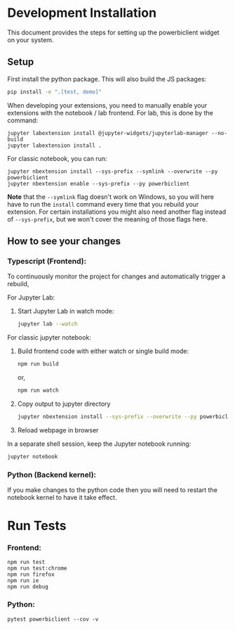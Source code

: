 # Development Installation
This document provides the steps for setting up the powerbiclient widget on your system.

## Setup
First install the python package. This will also build the JS packages:
```bash
pip install -e ".[test, demo]"
```

When developing your extensions, you need to manually enable your extensions with the
notebook / lab frontend. For lab, this is done by the command:

```
jupyter labextension install @jupyter-widgets/jupyterlab-manager --no-build
jupyter labextension install .
```

For classic notebook, you can run:

```
jupyter nbextension install --sys-prefix --symlink --overwrite --py powerbiclient
jupyter nbextension enable --sys-prefix --py powerbiclient
```

__Note__ that the `--symlink` flag doesn't work on Windows, so you will here have to run
the `install` command every time that you rebuild your extension. For certain installations
you might also need another flag instead of `--sys-prefix`, but we won't cover the meaning
of those flags here.

## How to see your changes
### Typescript (Frontend):
To continuously monitor the project for changes and automatically trigger a rebuild, 

For Jupyter Lab:
1. Start Jupyter Lab in watch mode:
    ```bash
    jupyter lab --watch
    ```

For classic jupyter notebook:
1. Build frontend code with either watch or single build mode:
    ```bash
    npm run build 
    ```
    or,
    ```bash
    npm run watch
    ```

1. Copy output to jupyter directory
    ```bash
    jupyter nbextension install --sys-prefix --overwrite --py powerbiclient
    ```

1. Reload webpage in browser

In a separate shell session, keep the Jupyter notebook running:
```bash
jupyter notebook
```

### Python (Backend kernel):
If you make changes to the python code then you will need to restart the notebook kernel to have it take effect.

# Run Tests
### Frontend:
`npm run test`<br/>
`npm run test:chrome`<br/>
`npm run firefox`<br/>
`npm run ie`<br/>
`npm run debug`<br/>

### Python:
`pytest powerbiclient --cov -v`